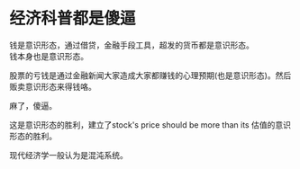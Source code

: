 # 经济科普都是傻逼


钱是意识形态，通过借贷，金融手段工具，超发的货币都是意识形态。  
钱本身也是意识形态。  


股票的亏钱是通过金融新闻大家造成大家都赚钱的心理预期(也是意识形态)。然后贩卖意识形态来得钱咯。  

麻了，傻逼。  

这是意识形态的胜利，建立了stock's price should be more than its 估值的意识形态的胜利。  

现代经济学一般认为是混沌系统。  